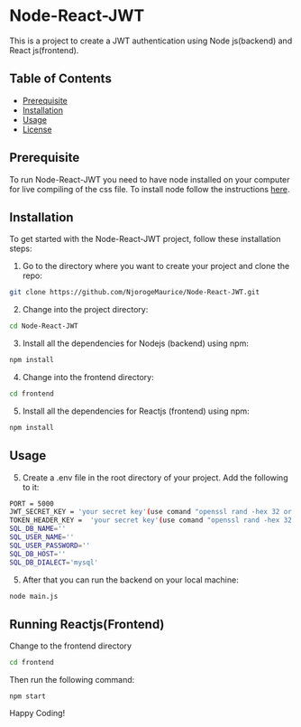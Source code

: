 # Node-React-JWT

This is a project to create a JWT authentication using Node js(backend) and React js(frontend).
## Table of Contents

- [Prerequisite](#prerequisite)
- [Installation](#installation)
- [Usage](#usage)
- [License](#license)


## Prerequisite

To run Node-React-JWT you need to have node installed on your computer for live compiling of the css file. To install node follow the instructions [here](https://nodejs.org/en/download/).

## Installation

To get started with the Node-React-JWT project, follow these installation steps:

1. Go to the directory where you want to create your project and clone the repo:
    
```bash
git clone https://github.com/NjorogeMaurice/Node-React-JWT.git
```

2. Change into the project directory:

```bash
cd Node-React-JWT
```


3. Install all the dependencies for Nodejs (backend) using npm:

```bash
npm install
```


4. Change into the frontend directory:

```bash
cd frontend
```

5. Install all the dependencies for Reactjs (frontend) using npm:

```bash
npm install
```

## Usage
5. Create a .env file in the root directory of your project. Add the following to it:

```bash
PORT = 5000
JWT_SECRET_KEY = 'your secret key'(use comand "openssl rand -hex 32 or 64" to generate the random key)
TOKEN_HEADER_KEY =  'your secret key'(use comand "openssl rand -hex 32 or 64" to generate the random key)
SQL_DB_NAME=''
SQL_USER_NAME=''
SQL_USER_PASSWORD=''
SQL_DB_HOST=''
SQL_DB_DIALECT='mysql'
```


5. After that you can run the backend on your local machine:

```bash
node main.js
```

## Running Reactjs(Frontend)

Change to the frontend directory

```bash
cd frontend
```

Then run the following command:
```
npm start
```

Happy Coding!
